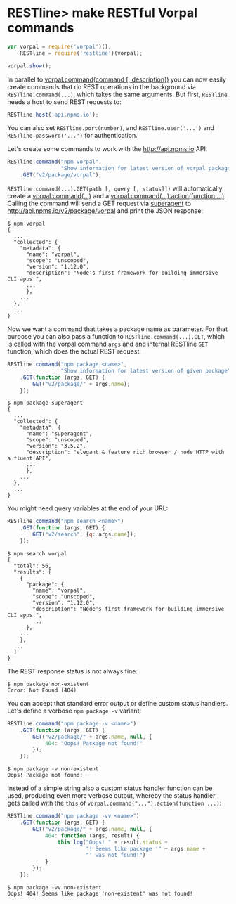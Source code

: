 # RESTline> make RESTful Vorpal commands


```javascript
var vorpal = require('vorpal')(),
    RESTline = require('restline')(vorpal);

vorpal.show();
```

In parallel to [vorpal.command(command [, description])](
  https://github.com/dthree/vorpal/wiki/api-%7C-vorpal.command) you can now
easily create commands that do REST operations in the background via
`RESTline.command(...)`, which takes the same arguments. But first,
`RESTline` needs a host to send REST requests to:

```javascript
RESTline.host('api.npms.io');
```

You can also set `RESTline.port(number)`, and `RESTline.user('...')` and
`RESTline.password('...')` for authentication.

Let's create some commands to work with the http://api.npms.io API:

```javascript
RESTline.command("npm vorpal",
                 "Show information for latest version of vorpal package")
    .GET("v2/package/vorpal");
```

`RESTline.command(...).GET(path [, query [, status]])` will automatically
create a [vorpal.command(...)](
  https://github.com/dthree/vorpal/wiki/api-%7C-vorpal.command)
and a [vorpal.command(...).action(function ...)](
  https://github.com/dthree/vorpal/wiki/api-%7C-vorpal.command#commandactionfunction).
Calling the command will send a GET request via
[superagent](https://www.npmjs.com/package/superagent) to
http://api.npms.io/v2/package/vorpal and print the JSON response:

```
$ npm vorpal
{
  ...
  "collected": {
    "metadata": {
      "name": "vorpal",
      "scope": "unscoped",
      "version": "1.12.0",
      "description": "Node's first framework for building immersive CLI apps.",
      ...
      },
    ...
  },
  ...
}
```

Now we want a command that takes a package name as parameter. For that purpose
you can also pass a function to `RESTline.command(...).GET`, which is called
with the vorpal command `args` and and internal RESTline `GET` function, which
does the actual REST request:

```javascript
RESTline.command("npm package <name>",
                 "Show information for latest version of given package")
    .GET(function (args, GET) {
        GET("v2/package/" + args.name);
    });
```

```
$ npm package superagent
{
  ...
  "collected": {
    "metadata": {
      "name": "superagent",
      "scope": "unscoped",
      "version": "3.5.2",
      "description": "elegant & feature rich browser / node HTTP with a fluent API",
      ...
      },
    ...     
  },
  ...
}
```

You might need query variables at the end of your URL:

```javascript
RESTline.command("npm search <name>")
    .GET(function (args, GET) {
        GET("v2/search", {q: args.name});
    });
```

```
$ npm search vorpal
{
  "total": 56,
  "results": [
    {
      "package": {
        "name": "vorpal",
        "scope": "unscoped",
        "version": "1.12.0",
        "description": "Node's first framework for building immersive CLI apps.",
        ...
      },
    ...
    },
  ...
  ]
}
```

The REST response status is not always fine:

```
$ npm package non-existent
Error: Not Found (404)
```

You can accept that standard error output or define custom status handlers.
Let's define a verbose `npm package -v` variant:

```javascript
RESTline.command("npm package -v <name>")
    .GET(function (args, GET) {
        GET("v2/package/" + args.name, null, {
            404: "Oops! Package not found!"
        });
    });
```

```
$ npm package -v non-existent
Oops! Package not found!
```

Instead of a simple string also a custom status handler function can be used,
producing even more verbose output, whereby the status handler gets called
with the `this` of `vorpal.command("...").action(function ...)`:

```javascript
RESTline.command("npm package -vv <name>")
    .GET(function (args, GET) {
        GET("v2/package/" + args.name, null, {
            404: function (args, result) {
                this.log("Oops! " + result.status +
                         "! Seems like package '" + args.name +
                         "' was not found!")
            }
        });
    });
```

```
$ npm package -vv non-existent
Oops! 404! Seems like package 'non-existent' was not found!
```

